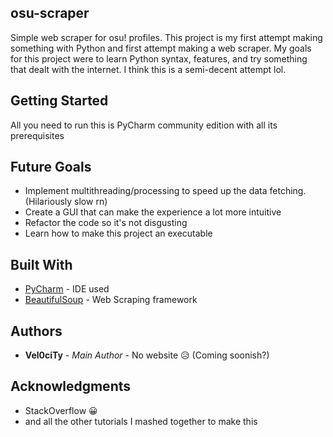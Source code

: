 ## osu-scraper
Simple web scraper for osu! profiles. This project is my first attempt making something with Python and first attempt making a web scraper. My goals for this project were to learn Python syntax, features, and try something that dealt with the internet. I think this is a semi-decent attempt lol.

## Getting Started
All you need to run this is PyCharm community edition with all its prerequisites

## Future Goals
* Implement multithreading/processing to speed up the data fetching. (Hilariously slow rn)
* Create a GUI that can make the experience a lot more intuitive
* Refactor the code so it's not disgusting
* Learn how to make this project an executable

## Built With

* [PyCharm](https://www.jetbrains.com/pycharm/) - IDE used
* [BeautifulSoup](https://www.crummy.com/software/BeautifulSoup/) - Web Scraping framework

## Authors

* **Vel0ciTy** - *Main Author* - No website 😥 (Coming soonish?)

## Acknowledgments

* StackOverflow 😀
* and all the other tutorials I mashed together to make this
